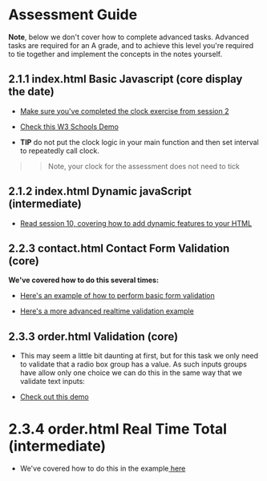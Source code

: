 # Assessment Guide

**Note**, below we don't cover how to complete advanced tasks. Advanced tasks are required for an A grade, and to achieve this level you're required to tie together and implement the concepts in the notes yourself.

## 2.1.1 index.html Basic Javascript \(core display the date\)

* [Make sure you've completed the clock exercise from session 2](https://sirus21.gitbooks.io/cda401/content/sessions/session2/exercise3.html)

* [Check this W3 Schools Demo](http://www.w3schools.com/js/tryit.asp?filename=tryjs_timing_clock)

* **TIP** do not put the clock logic in your main function and then set interval to repeatedly call clock.

> > Note, your clock for the assessment does not need to tick

## 2.1.2 index.html Dynamic javaScript \(intermediate\)

* [Read session 10, covering how to add dynamic features to your HTML](https://sirus21.gitbooks.io/cda401/content/sessions/session10/introduction.html)

## 2.2.3 contact.html Contact Form Validation \(core\)

**We've covered how to do this several times:**

* [Here's an example of how to perform basic form validation](https://sirus21.gitbooks.io/cda401/content/sessions/session7/simple_form_validation_example.html)

* [Here's a more advanced realtime validation example](https://sirus21.gitbooks.io/cda401/content/sessions/session9/onBlur.html)

## 2.3.3 order.html Validation \(core\)

* This may seem a little bit daunting at first, but for this task we only need to validate that a radio box group has a value. As such inputs groups have allow only one choice we can do this in the same way that we validate text inputs:

* [Check out this demo](https://jsfiddle.net/sirus21/y8owg8u8/)

# 2.3.4 order.html Real Time Total \(intermediate\)

* We've covered how to do this in the example[ here](https://jsfiddle.net/sirus21/2m4jczqk/)



